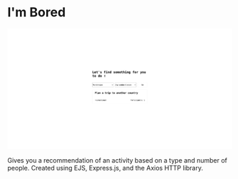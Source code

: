 # I'm Bored
![Screenshot of Website](./public/images/imbored.png)

Gives you a recommendation of an activity based on a type and number of people. Created using EJS, Express.js, and the Axios HTTP library.